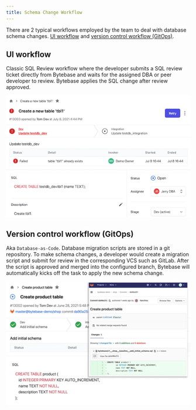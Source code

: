 ```yaml
---
title: Schema Change Workflow
---
```


There are 2 typical workflows employed by the team to deal with database schema changes. [UI workflow](#ui-workflow) and [version control workflow (GitOps)](#gitops-workflow).

## UI workflow

Classic SQL Review workflow where the developer submits a SQL review ticket directly from Bytebase and waits for the assigned DBA or peer developer to review. Bytebase applies the SQL change after review approved.

![workflow-ui](/static/docs-assets/workflow-ui.png)

## Version control workflow (GitOps)

Aka `Database-as-Code`. Database migration scripts are stored in a git repository. To make schema changes, a developer would create a migration script and submit for review in the corresponding VCS such as GitLab. After the script is approved and merged into the configured branch, Bytebase will automatically kicks off the task to apply the new schema change.

![workflow-vcs](/static/docs-assets/workflow-vcs.png)
